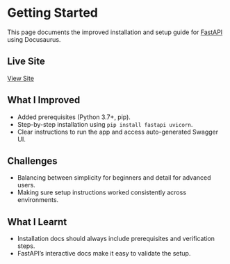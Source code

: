 # Getting Started
This page documents the improved installation and setup guide for [FastAPI](https://github.com/tiangolo/fastapi) using Docusaurus.

## Live Site
[View Site](#)

## What I Improved
- Added prerequisites (Python 3.7+, pip).
- Step-by-step installation using `pip install fastapi uvicorn`.
- Clear instructions to run the app and access auto-generated Swagger UI.

## Challenges
- Balancing between simplicity for beginners and detail for advanced users.
- Making sure setup instructions worked consistently across environments.

## What I Learnt
- Installation docs should always include prerequisites and verification steps.
- FastAPI’s interactive docs make it easy to validate the setup.
